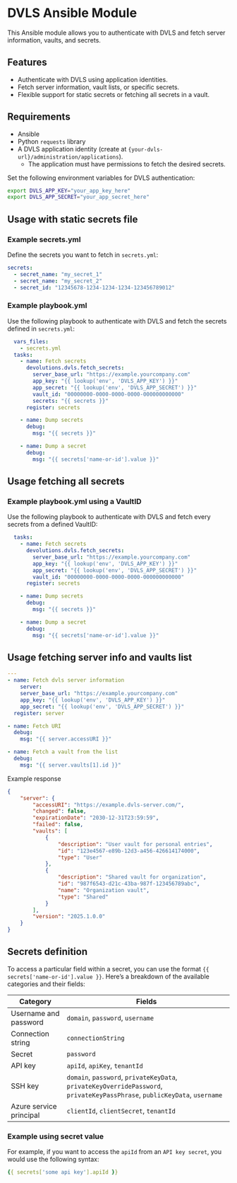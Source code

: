 # DVLS Ansible Module

This Ansible module allows you to authenticate with DVLS and fetch server information, vaults, and secrets.

## Features
- Authenticate with DVLS using application identities.
- Fetch server information, vault lists, or specific secrets.
- Flexible support for static secrets or fetching all secrets in a vault.

## Requirements
- Ansible
- Python `requests` library
- A DVLS application identity (create at `{your-dvls-url}/administration/applications`).
  - The application must have permissions to fetch the desired secrets.

Set the following environment variables for DVLS authentication:
```sh
export DVLS_APP_KEY="your_app_key_here"
export DVLS_APP_SECRET="your_app_secret_here"
```

## Usage with static secrets file

### Example secrets.yml
Define the secrets you want to fetch in ```secrets.yml```:

```yaml
secrets:
  - secret_name: "my_secret_1"
  - secret_name: "my_secret_2"
  - secret_id: "12345678-1234-1234-1234-123456789012"
```

### Example playbook.yml
Use the following playbook to authenticate with DVLS and fetch the secrets defined in ```secrets.yml```:

```yaml
  vars_files:
    - secrets.yml
  tasks:
    - name: Fetch secrets
      devolutions.dvls.fetch_secrets:
        server_base_url: "https://example.yourcompany.com"
        app_key: "{{ lookup('env', 'DVLS_APP_KEY') }}"
        app_secret: "{{ lookup('env', 'DVLS_APP_SECRET') }}"
        vault_id: "00000000-0000-0000-0000-000000000000"
        secrets: "{{ secrets }}"
      register: secrets

    - name: Dump secrets
      debug:
        msg: "{{ secrets }}"

    - name: Dump a secret
      debug:
        msg: "{{ secrets['name-or-id'].value }}"
```

## Usage fetching all secrets

### Example playbook.yml using a VaultID
Use the following playbook to authenticate with DVLS and fetch every secrets from a defined VaultID:

```yaml
  tasks:
    - name: Fetch secrets
      devolutions.dvls.fetch_secrets:
        server_base_url: "https://example.yourcompany.com"
        app_key: "{{ lookup('env', 'DVLS_APP_KEY') }}"
        app_secret: "{{ lookup('env', 'DVLS_APP_SECRET') }}"
        vault_id: "00000000-0000-0000-0000-000000000000"
      register: secrets

    - name: Dump secrets
      debug:
        msg: "{{ secrets }}"

    - name: Dump a secret
      debug:
        msg: "{{ secrets['name-or-id'].value }}"
```

## Usage fetching server info and vaults list

```yaml
---
- name: Fetch dvls server information
    server:
    server_base_url: "https://example.yourcompany.com"
    app_key: "{{ lookup('env', 'DVLS_APP_KEY') }}"
    app_secret: "{{ lookup('env', 'DVLS_APP_SECRET') }}"
  register: server

- name: Fetch URI
  debug:
    msg: "{{ server.accessURI }}"

- name: Fetch a vault from the list
  debug:
    msg: "{{ server.vaults[1].id }}"
```

Example response

```json
{
    "server": {
        "accessURI": "https://example.dvls-server.com/",
        "changed": false,
        "expirationDate": "2030-12-31T23:59:59",
        "failed": false,
        "vaults": [
            {
                "description": "User vault for personal entries",
                "id": "123e4567-e89b-12d3-a456-426614174000",
                "type": "User"
            },
            {
                "description": "Shared vault for organization",
                "id": "987f6543-d21c-43ba-987f-123456789abc",
                "name": "Organization vault",
                "type": "Shared"
            }
        ],
        "version": "2025.1.0.0"
    }
}
```

## Secrets definition

To access a particular field within a secret, you can use the format ```{{ secrets['name-or-id'].value }}```. Here’s a breakdown of the available categories and their fields:

| **Category**              | **Fields**                                                                 |
|---------------------------|---------------------------------------------------------------------------|
| Username and password     | `domain`, `password`, `username`                                          |
| Connection string         | `connectionString`                                                       |
| Secret                    | `password`                                                               |
| API key                   | `apiId`, `apiKey`, `tenantId`                                            |
| SSH key                   | `domain`, `password`, `privateKeyData`, `privateKeyOverridePassword`, `privateKeyPassPhrase`, `publicKeyData`, `username` |
| Azure service principal   | `clientId`, `clientSecret`, `tenantId`                                   |


### Example using secret value
For example, if you want to access the ```apiId``` from an ```API key secret```, you would use the following syntax:

```yaml
{{ secrets['some api key'].apiId }}
```
